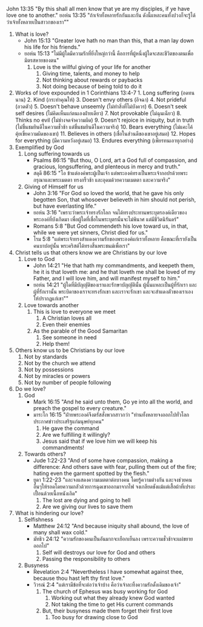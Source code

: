 John 13:35 "By this shall all men know that ye are my disciples, if ye have love one to another."
ยอห์น 13:35 "ถ้าเจ้าทั้งหลายรักกันและกัน ดังนี้แหละคนทั้งปวงก็จะรู้ได้ว่าเจ้าทั้งหลายเป็นสาวกของเรา"" 

1. What is love?
	- John 15:13 "Greater love hath no man than this, that a man lay down his life for his friends."
	- ยอห์น 15:13 "ไม่มีผู้ใดมีความรักที่ยิ่งใหญ่กว่านี้ คือการที่ผู้หนึ่งผู้ใดจะสละชีวิตของตนเพื่อมิตรสหายของตน"
		1. Love is the willful giving of your life for another
			1. Giving time, talents, and money to help
			2. Not thinking about rewards or paybacks
			3. Not doing because of being told to do it
2. Works of love expounded in 1 Corinthians 13:4-7
		1. Long suffering (อดทนนาน)
		2. Kind (กระทำคุณให้)
		3. Doesn't envy others (อิจฉา)
		4. Not prideful (อวดตัว)
		5. Doesn't behave unseemly (ไม่ทำสิ่งที่ไม่บังควร)
		6. Doesn't seek self desires (ไม่คิดเห็นแก่ตนเองฝ่ายเดียว)
		7. Not provokable (ไม่ฉุนเฉียว)
		8. Thinks no evil (ไม่ช่างจดจำความผิด)
		9. Doesn't rejoice in iniquity, but in truth (ไม่ชื่นชมยินดีในความชั่วช้า แต่ชื่นชมยินดีในความจริง)
		10. Bears everything (ไม่แคะไค้คุ้ยเขี่ยความผิดของเขา)
		11. Believes in others (เชื่อในส่วนดีของเขาอยู่เสมอ)
		12. Hopes for everything (มีความหวังอยู่เสมอ)
		13. Endures everything (เพียรทนเอาทุกอย่าง)
3. Exemplified by God
	1. Long suffering towards us
		- Psalms 86:15 "But thou, O Lord, art a God full of compassion, and gracious, longsuffering, and plenteous in mercy and truth."
		- สดุดี 86:15 "โอ ข้าแต่องค์พระผู้เป็นเจ้า แต่พระองค์ทรงเป็นพระเจ้ากอปรด้วยพระกรุณาและพระเมตตา ทรงกริ้วช้า และอุดมด้วยความเมตตา และความจริง"
	1. Giving of Himself for us
		- John 3:16 "For God so loved the world, that he gave his only begotten Son, that whosoever believeth in him should not perish, but have everlasting life."
		- ยอห์น 3:16 "เพราะว่าพระเจ้าทรงรักโลก จนได้ทรงประทานพระบุตรองค์เดียวของพระองค์ที่บังเกิดมา เพื่อผู้ใดที่เชื่อในพระบุตรนั้นจะไม่พินาศ แต่มีชีวิตนิรันดร์"
        - Romans 5:8 "But God commendeth his love toward us, in that, while we were yet sinners, Christ died for us."
		- โรม 5:8 "แต่พระเจ้าทรงสำแดงความรักของพระองค์แก่เราทั้งหลาย คือขณะที่เรายังเป็นคนบาปอยู่นั้น พระคริสต์ได้ทรงสิ้นพระชนม์เพื่อเรา"
4. Christ tells us that others know we are Christians by our love
	1. Love to God
		- John 14:21 "He that hath my commandments, and keepeth them, he it is that loveth me: and he that loveth me shall be loved of my Father, and I will love him, and will manifest myself to him."
		- ยอห์น 14:21 "ผู้ใดที่มีบัญญัติของเราและรักษาบัญญัตินั้น ผู้นั้นแหละเป็นผู้ที่รักเรา และผู้ที่รักเรานั้น พระบิดาของเราจะทรงรักเขา และเราจะรักเขา และจะสำแดงตัวของเราเองให้ปรากฏแก่เขา""
	2. Love towards another
		1. This is love to everyone we meet
			1. A Christian loves all
			2. Even their enemies	
		2. As the parable of the Good Samaritan
			1. See someone in need
			2. Help them!
5. Others know us to be Christians by our love
	1. Not by standards
	2. Not by the church we attend
	3. Not by possessions
	4. Not by miracles or powers
	5. Not by number of people following
6. Do we love?
	1. God
		- Mark 16:15 "And he said unto them, Go ye into all the world, and preach the gospel to every creature."
		- มาระโก 16:15 "ฝ่ายพระองค์จึงตรัสสั่งพวกสาวกว่า "ท่านทั้งหลายจงออกไปทั่วโลกประกาศข่าวประเสริฐแก่มนุษย์ทุกคน"
			1. He gave the command
			2. Are we fulfilling it willingly?
			3. Jesus said that if we love him we will keep his commandments!		
	2. Towards others?
		- Jude 1:22-23 "And of some have compassion, making a difference: And others save with fear, pulling them out of the fire; hating even the garment spotted by the flesh."
		- ยูดา 1:22-23 "และจงแสดงความเมตตาต่อบางคน โดยรู้ความต่างกัน และจงช่วยคนอื่นๆให้รอดโดยความกลัวด้วยการฉุดเขาออกมาจากไฟ จงเกลียดชังแม้แต่เสื้อผ้าที่เปรอะเปื้อนด้วยเนื้อหนังเถิด"
			1. The lost are dying and going to hell
			2. Are we giving our lives to save them
7. What is hindering our love?
	1. Selfishness
		- Matthew 24:12 "And because iniquity shall abound, the love of many shall wax cold."
		- มัทธิว 24:12 "ความรักของคนเป็นอันมากจะเยือกเย็นลง เพราะความชั่วช้าจะแผ่ขยายออกไป"
			1. Self will destroys our love for God and others	
			2. Passing the responsibility to others
	2. Busyness
		- Revelation 2:4 "Nevertheless I have somewhat against thee, because thou hast left thy first love."
		- วิวรณ์ 2:4 "แต่เรามีข้อที่จะต่อว่าเจ้าบ้าง คือว่าเจ้าละทิ้งความรักดั้งเดิมของเจ้า"
			1. The church of Ephesus was busy working for God
				 1. Working out what they already knew God wanted
				 2. Not taking the time to get His current commands
			2. But, their busyness made them forget their first love			
				1. Too busy for drawing close to God